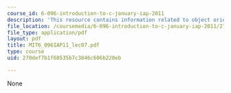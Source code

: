 ```yaml
---
course_id: 6-096-introduction-to-c-january-iap-2011
description: 'This resource contains information related to object oriented programming. '
file_location: /coursemedia/6-096-introduction-to-c-january-iap-2011/270def7b1f68535b7c3846c606b220eb_MIT6_096IAP11_lec07.pdf
file_type: application/pdf
layout: pdf
title: MIT6_096IAP11_lec07.pdf
type: course
uid: 270def7b1f68535b7c3846c606b220eb

---
```

None